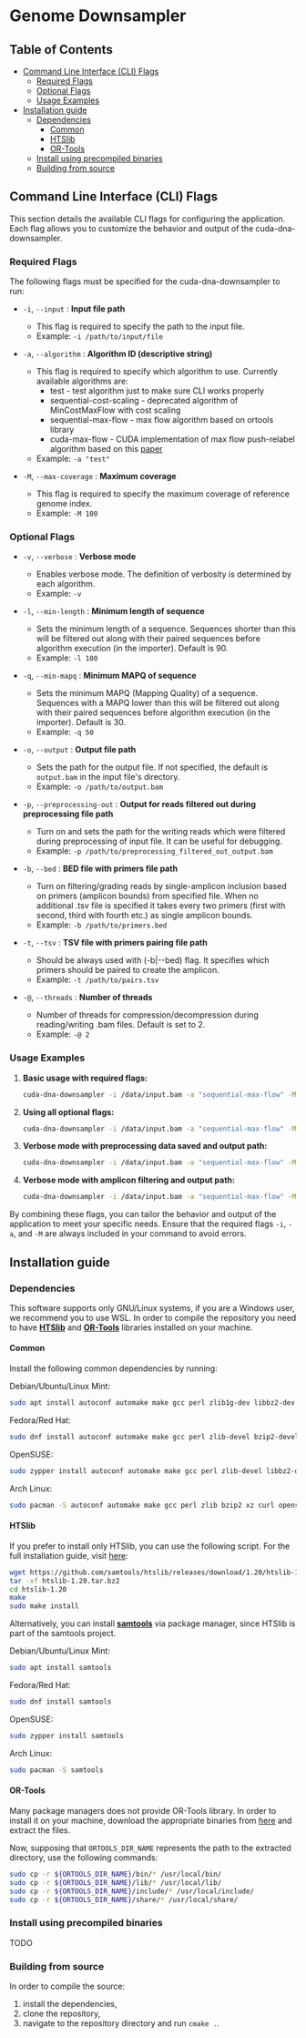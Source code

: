 # Genome Downsampler

## Table of Contents
- [Command Line Interface (CLI) Flags](#command-line-interface-cli-flags)
    - [Required Flags](#required-flags)
    - [Optional Flags](#optional-flags)
    - [Usage Examples](#usage-examples)
- [Installation guide](#installation-guide)
    - [Dependencies](#dependencies)
      - [Common](#common)
      - [HTSlib](#htslib)
      - [OR-Tools](#or-tools)
    - [Install using precompiled binaries](#install-using-precompiled-binaries)
    - [Building from source](#building-from-source)


## Command Line Interface (CLI) Flags

This section details the available CLI flags for configuring the application. Each flag allows you to customize the behavior and output of the cuda-dna-downsampler.

### Required Flags
The following flags must be specified for the cuda-dna-downsampler to run:

- `-i`, `--input` : **Input file path**
  - This flag is required to specify the path to the input file.
  - Example: `-i /path/to/input/file`

- `-a`, `--algorithm` : **Algorithm ID (descriptive string)**
  - This flag is required to specify which algorithm to use. Currently available algorithms are:
    - test - test algorithm just to make sure CLI works properly
    - sequential-cost-scaling - deprecated algorithm of MinCostMaxFlow with cost scaling
    - sequential-max-flow - max flow algorithm based on ortools library
    - cuda-max-flow - CUDA implementation of max flow push-relabel algorithm based on this [paper](https://www.sciencedirect.com/science/article/pii/B9780123859631000058) 
  - Example: `-a "test"`

- `-M`, `--max-coverage` : **Maximum coverage**
  - This flag is required to specify the maximum coverage of reference genome index.
  - Example: `-M 100`

### Optional Flags

- `-v`, `--verbose` : **Verbose mode**
  - Enables verbose mode. The definition of verbosity is determined by each algorithm.
  - Example: `-v`

- `-l`, `--min-length` : **Minimum length of sequence**
  - Sets the minimum length of a sequence. Sequences shorter than this will be filtered out along with their paired sequences before algorithm execution (in the importer). Default is 90.
  - Example: `-l 100`

- `-q`, `--min-mapq` : **Minimum MAPQ of sequence**
  - Sets the minimum MAPQ (Mapping Quality) of a sequence. Sequences with a MAPQ lower than this will be filtered out along with their paired sequences before algorithm execution (in the importer). Default is 30.
  - Example: `-q 50`

- `-o`, `--output` : **Output file path**
  - Sets the path for the output file. If not specified, the default is `output.bam` in the input file's directory.
  - Example: `-o /path/to/output.bam`

- `-p`, `--preprocessing-out` : **Output for reads filtered out during preprocessing file path**
  - Turn on and sets the path for the writing reads which were filtered during preprocessing of input file. It can be useful for debugging.
  - Example: `-p /path/to/preprocessing_filtered_out_output.bam`

- `-b`, `--bed` : **BED file with primers file path**
  - Turn on filtering/grading reads by single-amplicon inclusion based on primers (amplicon bounds) from specified file. When no additional .tsv file is specified it takes every two primers (first with second, third with fourth etc.) as single amplicon bounds.
  - Example: `-b /path/to/primers.bed`

- `-t`, `--tsv` : **TSV file with primers pairing file path**
  - Should be always used with (-b|--bed) flag. It specifies which primers should be paired to create the amplicon.
  - Example: `-t /path/to/pairs.tsv`

- `-@`, `--threads` : **Number of threads**
  - Number of threads for compression/decompression during reading/writing .bam files. Default is set to 2.
  - Example: `-@ 2`

### Usage Examples

1. **Basic usage with required flags:**
   ```sh
   cuda-dna-downsampler -i /data/input.bam -a "sequential-max-flow" -M 100
   ```

2. **Using all optional flags:**
   ```sh
   cuda-dna-downsampler -i /data/input.bam -a "sequential-max-flow" -M 100 -v -l 100 -q 50 -p /data/filtered_out_prep.bam -o /data/output.bam -b /data/primers.bed -t /data/pairs.tsv
   ```

3. **Verbose mode with preprocessing data saved and output path:**
   ```sh
   cuda-dna-downsampler -i /data/input.bam -a "sequential-max-flow" -M 100 -v -p /data/filtered_out_prep.bam -o /data/output.bam
   ```

4. **Verbose mode with amplicon filtering and output path:**
   ```sh
   cuda-dna-downsampler -i /data/input.bam -a "sequential-max-flow" -M 100 -v -o /data/output.bam -b /data/primers.bed -t /data/pairs.tsv
   ```

By combining these flags, you can tailor the behavior and output of the application to meet your specific needs. Ensure that the required flags `-i`, `-a`, and `-M` are always included in your command to avoid errors.

## Installation guide
### Dependencies
This software supports only GNU/Linux systems, if you are a Windows user, we recommend you to use WSL.
In order to compile the repository you need to have [**HTSlib**](https://github.com/samtools/htslib) and [**OR-Tools**](https://github.com/google/or-tools) libraries installed on your machine.

#### Common
Install the following common dependencies by running:

Debian/Ubuntu/Linux Mint:
```bash
sudo apt install autoconf automake make gcc perl zlib1g-dev libbz2-dev liblzma-dev libcurl4-gnutls-dev libssl-dev
```

Fedora/Red Hat:
```bash
sudo dnf install autoconf automake make gcc perl zlib-devel bzip2-devel xz-devel libcurl-devel openssl-devel
```

OpenSUSE:
```bash
sudo zypper install autoconf automake make gcc perl zlib-devel libbz2-devel xz-devel libcurl-devel libopenssl-devel
```

Arch Linux:
```bash
sudo pacman -S autoconf automake make gcc perl zlib bzip2 xz curl openssl
```

#### HTSlib 
If you prefer to install only HTSlib, you can use the following script. For the full installation guide, visit [here](https://github.com/samtools/htslib/blob/develop/INSTALL):
```bash
wget https://github.com/samtools/htslib/releases/download/1.20/htslib-1.20.tar.bz2
tar -xf htslib-1.20.tar.bz2
cd htslib-1.20
make
sudo make install
```

Alternatively, you can install [**samtools**](http://www.htslib.org/) via package manager, since HTSlib is part of the samtools project.

Debian/Ubuntu/Linux Mint:
```bash
sudo apt install samtools
```

Fedora/Red Hat:
```bash
sudo dnf install samtools
```

OpenSUSE:
```bash
sudo zypper install samtools
```

Arch Linux:
```bash
sudo pacman -S samtools
```

#### OR-Tools
Many package managers does not provide OR-Tools library. In order to install it on your machine, download the appropriate binaries from [here](https://developers.google.com/optimization/install/cpp/binary_linux) and extract the files. 

Now, supposing that `ORTOOLS_DIR_NAME` represents the path to the extracted directory, use the following commands:

```bash
sudo cp -r ${ORTOOLS_DIR_NAME}/bin/* /usr/local/bin/
sudo cp -r ${ORTOOLS_DIR_NAME}/lib/* /usr/local/lib/
sudo cp -r ${ORTOOLS_DIR_NAME}/include/* /usr/local/include/
sudo cp -r ${ORTOOLS_DIR_NAME}/share/* /usr/local/share/
```

### Install using precompiled binaries
TODO
### Building from source 
In order to compile the source:
1. install the dependencies,
2. clone the repository, 
3. navigate to the repository directory and run `cmake .`.



